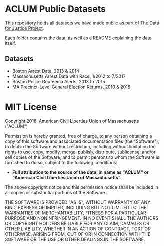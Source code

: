 # ACLUM Public Datasets
This repository holds all datasets we have made public as part of [The Data for Justice Project](https://data.aclum.org/).

Each folder contains the data, as well as a README explaining the data itself.

## Datasets

- Boston Arrest Data, 2013 & 2014
- Massachusetts Arrest Data with Race, 1/2012 to 7/2017
- Boston Police Geofeedia Alerts, 2013 to 2015
- MA Precinct-Level General Election Returns, 2010 & 2016

# MIT License

Copyright 2018, American Civil Liberties Union of Massachusetts ("ACLUM")

Permission is hereby granted, free of charge, to any person obtaining a copy of this software and associated documentation files (the "Software"), to deal in the Software without restriction, including without limitation the rights to use, copy, modify, merge, publish, distribute, sublicense, and/or sell copies of the Software, and to permit persons to whom the Software is furnished to do so, subject to the following conditions:

- **Full attribution to the source of the data, in name as "ACLUM" or "American Civil Liberties Union of Massachusetts".**

The above copyright notice and this permission notice shall be included in all copies or substantial portions of the Software.

THE SOFTWARE IS PROVIDED "AS IS", WITHOUT WARRANTY OF ANY KIND, EXPRESS OR IMPLIED, INCLUDING BUT NOT LIMITED TO THE WARRANTIES OF MERCHANTABILITY, FITNESS FOR A PARTICULAR PURPOSE AND NONINFRINGEMENT. IN NO EVENT SHALL THE AUTHORS OR COPYRIGHT HOLDERS BE LIABLE FOR ANY CLAIM, DAMAGES OR OTHER LIABILITY, WHETHER IN AN ACTION OF CONTRACT, TORT OR OTHERWISE, ARISING FROM, OUT OF OR IN CONNECTION WITH THE SOFTWARE OR THE USE OR OTHER DEALINGS IN THE SOFTWARE.

